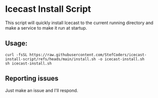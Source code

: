 # Icecast Install Script
This script will quickly install Icecast to the current running directory and make a service to make it run at startup.

## Usage:

```shell
curl -fsSL https://raw.githubusercontent.com/StefCoders/icecast-install-script/refs/heads/main/install.sh -o icecast-install.sh
sh icecast-install.sh
```


## Reporting issues

Just make an issue and I'll respond.
